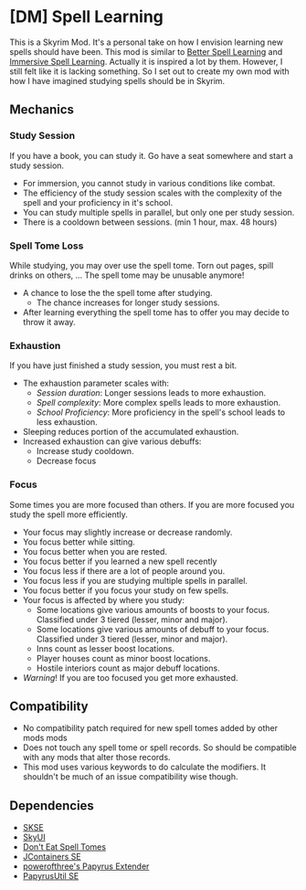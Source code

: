 # [DM] Spell Learning
This is a Skyrim Mod. It's a personal take on how I envision learning new spells should have been.
This mod is similar to [Better Spell Learning](https://www.nexusmods.com/skyrimspecialedition/mods/4924) and [Immersive Spell Learning](https://www.nexusmods.com/skyrimspecialedition/mods/33375). Actually it is inspired a lot by them. However, I still felt like it is lacking something. So I set out to create my own mod with how I have imagined studying spells should be in Skyrim.

## Mechanics
### Study Session
If you have a book, you can study it. Go have a seat somewhere and start a study session.
- For immersion, you cannot study in various conditions like combat.
- The efficiency of the study session scales with the complexity of the spell and your proficiency in it's school.
- You can study multiple spells in parallel, but only one per study session.
- There is a cooldown between sessions. (min 1 hour, max. 48 hours)

### Spell Tome Loss
While studying, you may over use the spell tome. Torn out pages, spill drinks on others, ... The spell tome may be unusable anymore!
- A chance to lose the the spell tome after studying.
  - The chance increases for longer study sessions.
- After learning everything the spell tome has to offer you may decide to throw it away.

### Exhaustion
If you have just finished a study session, you must rest a bit.
- The exhaustion parameter scales with:
  - *Session duration*: Longer sessions leads to more exhaustion.
  - *Spell complexity*: More complex spells leads to more exhaustion.
  - *School Proficiency*: More proficiency in the spell's school leads to less exhaustion.
- Sleeping reduces portion of the accumulated exhaustion.
- Increased exhaustion can give various debuffs:
  - Increase study cooldown.
  - Decrease focus

### Focus
Some times you are more focused than others. If you are more focused you study the spell more efficiently.
- Your focus may slightly increase or decrease randomly.
- You focus better while sitting.
- You focus better when you are rested.
- You focus better if you learned a new spell recently
- You focus less if there are a lot of people around you.
- You focus less if you are studying multiple spells in parallel.
- You focus better if you focus your study on few spells.
- Your focus is affected by where you study:
  - Some locations give various amounts of boosts to your focus. Classified under 3 tiered (lesser, minor and major).
  - Some locations give various amounts of debuff to your focus. Classified under 3 tiered (lesser, minor and major).
  - Inns count as lesser boost locations.
  - Player houses count as minor boost locations.
  - Hostile interiors count as major debuff locations.
- *Warning*! If you are too focused you get more exhausted.

## Compatibility
- No compatibility patch required for new spell tomes added by other mods mods
- Does not touch any spell tome or spell records. So should be compatible with any mods that alter those records.
- This mod uses various keywords to do calculate the modifiers. It shouldn't be much of an issue compatibility wise though.

## Dependencies
- [SKSE](https://skse.silverlock.org/)
- [SkyUI](https://www.nexusmods.com/skyrimspecialedition/mods/12604)
- [Don't Eat Spell Tomes](https://www.nexusmods.com/skyrimspecialedition/mods/43095)
- [JContainers SE](https://www.nexusmods.com/skyrimspecialedition/mods/16495)
- [powerofthree's Papyrus Extender](https://www.nexusmods.com/skyrimspecialedition/mods/22854)
- [PapyrusUtil SE](https://www.nexusmods.com/skyrimspecialedition/mods/13048)
